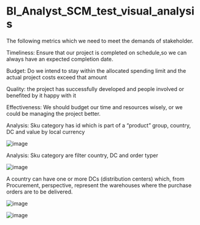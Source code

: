 # BI_Analyst_SCM_test_visual_analysis

The following metrics which we need to meet the demands of stakeholder.

Timeliness: Ensure that our project is completed on schedule,so we can
always have an expected completion date.

Budget: Do we intend to stay within the allocated spending limit and the
actual project costs exceed that amount

Quality: the project has successfully developed and people involved or
benefited by it happy with it

Effectiveness: We should budget our time and resources wisely, or we could
be managing the project better.

Analysis: Sku category has id which is part of a “product” group, country,
DC and value by local currency

![image](https://github.com/Arooba-Khokhar/BI_Analyst_SCM_test_visual_analysis/assets/14163981/3861e9a2-8469-4639-a81b-a22fa60d7d73)



Analysis: Sku category are filter country, DC and order typer


![image](https://github.com/Arooba-Khokhar/BI_Analyst_SCM_test_visual_analysis/assets/14163981/67780874-590c-4e72-bbd3-94a11e5ca5e4)


A country can have one or more DCs (distribution centers) which, from
Procurement, perspective, represent the warehouses where the purchase orders are to be
delivered.


![image](https://github.com/Arooba-Khokhar/BI_Analyst_SCM_test_visual_analysis/assets/14163981/f6ab472f-abe6-4ce5-8eaf-05e94fa13eef)


![image](https://github.com/Arooba-Khokhar/BI_Analyst_SCM_test_visual_analysis/assets/14163981/84c66a2c-2b3c-43d4-aeb5-01d911fddb31)
























